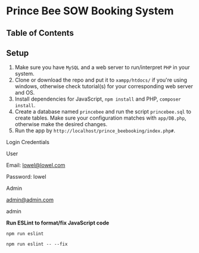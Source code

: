 # Prince Bee SOW Booking System
## Table of Contents

## Setup
1. Make sure you have `MySQL` and a web server to run/interpret `PHP` in your system.
2. Clone or download the repo and put it to `xampp/htdocs/` if you're using windows, otherwise check tutorial(s) for your corresponding web server and OS. 
3. Install dependencies for JavaScript, `npm install` and PHP, `composer install`.
4. Create a database named `princebee` and run the script `princebee.sql` to create tables. Make sure your configuration matches with `app/DB.php`, otherwise make the desired changes.
5. Run the app by `http://localhost/prince_beebooking/index.php#`.


Login Credentials

User

Email: lowel@lowel.com

Password: lowel

Admin

admin@admin.com

admin


**Run ESLint to format/fix JavaScript code**
```
npm run eslint
```
```
npm run eslint -- --fix
```
